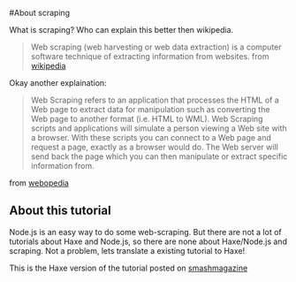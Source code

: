 #About scraping

What is scraping?  Who can explain this better then wikipedia.

> Web scraping (web harvesting or web data extraction) is a computer software technique of extracting information from websites.
from [wikipedia](https://en.wikipedia.org/wiki/Web_scraping)

Okay another explaination:
> Web Scraping refers to an application that processes the HTML of a Web page to extract data for manipulation such as converting the Web page to another format (i.e. HTML to WML). Web Scraping scripts and applications will simulate a person viewing a Web site with a browser. With these scripts you can connect to a Web page and request a page, exactly as a browser would do. The Web server will send back the page which you can then manipulate or extract specific information from.

from [webopedia](http://www.webopedia.com/TERM/W/Web_Scraping.html)

## About this tutorial

Node.js is an easy way to do some web-scraping. 
But there are not a lot of tutorials about Haxe and Node.js, so there are none about Haxe/Node.js and scraping.
Not a problem, lets translate a existing tutorial to Haxe!

This is the Haxe version of the tutorial posted on [smashmagazine](http://www.smashingmagazine.com/2015/04/web-scraping-with-nodejs/)

